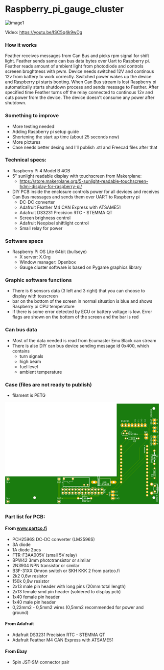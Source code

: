 # Raspberry_pi_gauge_cluster

![image1](/Pictures/IMG_20230724_183946.jpg)

Video: https://youtu.be/ISC5q4k9wDg

### How it works
Feather receives messages from Can Bus and picks rpm signal for shift light. Feather sends same can bus data bytes over Uart to Raspberry pi. 
Feather reads amount of ambient light from photodiode and controls screeen broghtness with pwm. 
Device needs switched 12V and continous 12v from battery to work correctly. Switched power wakes up the device and Raspberry pi starts booting. When Can Bus stream is lost Raspberry pi automatically starts shutdown process and sends message to Feather. After specified time Feather turns off the relay connected to continous 12v and cuts power from the device. The device doesn't consume any power after shutdown. 

### Something to improve
- More testing needed
- Adding Raspberry pi setup guide
- Shortening the start up time (about 25 seconds now)
- More pictures
- Case needs better desing and I'll publish .stl and Freecad files after that

### Technical specs:
- Raspberry Pi 4 Model B 4GB
- 5" sunlight readable display with touchscreen from Makerplane:
  - https://store.makerplane.org/5-sunlight-readable-touchscreen-hdmi-display-for-raspberry-pi/
- DIY PCB inside the enclosure controls power for all devices and receives Can Bus messages and sends them over UART to Raspberry pi
  - DC-DC converter
  - Adafruit Feather M4 CAN Express with ATSAME51
  - Adafruit DS3231 Precision RTC - STEMMA QT
  - Screen brighness control
  - Adafruit Neopixel shiftlight control
  - Small relay for power

### Software specs
- Raspberry Pi OS Lite 64bit (bullseye)
  - X server: X.Org
  - Window manager: Openbox
  - Gauge cluster software is based on Pygame graphics library
### Graphic software functions
- There is 6 sensors data (3 left and 3 right) that you can choose to display with touscreen
- bar on the bottom of the screen in normal situation is blue and shows Raspberry pi CPU temperature
- If there is some error detected by ECU or battery voltage is low. Error flags are shown on the bottom of the screen and the bar is red
  
### Can bus data
- Most of the data needed is read from Ecumaster Emu Black can stream
- There is also DIY can bus device sending message id 0x400, which contains
  - turn signals
  - high beam
  - fuel level
  - ambient temperature

### Case (files are not ready to publish)
- filament is PETG

![image1](/Pictures/Raspi_Feather.png)

### Part list for PCB:
#### From www.partco.fi
  - PCH2596S DC-DC converter (LM2596S)
  - 3A diode 
  - 1A diode 2pcs
  - FTR-F3AA005V (small 5V relay)
  - BPW42 3mm phototransistor or similar
  - 2N3904 NPN transistor or similar
  - B3F-31XX Omron switch or SKH KKK 2 from partco.fi
  - 2k2 0,6w resistor
  - 150k 0,6w resistor 
  - 2x13 male pin header with long pins (20mm total length)
  - 2x13 female smd pin header (soldered to display pcb)
  - 1x40 female pin header
  - 1x40 male pin header
  - 0,22mm2 - 0,5mm2 wires (0,5mm2 recommended for power and ground)
#### From Adafruit
  - Adafruit DS3231 Precision RTC - STEMMA QT
  - Adafruit Feather M4 CAN Express with ATSAME51
#### From Ebay
  - 5pin JST-SM connector pair

